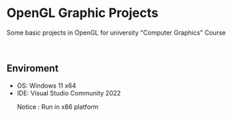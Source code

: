 <h1>OpenGL Graphic Projects</h1>
<p>Some basic projects in OpenGL for university "Computer Graphics" Course</p>

<br>
<h2>Enviroment</h2>
<ul>
    <li>OS: Windows 11 x64</li>
    <li>IDE: Visual Studio Community 2022</li>
    <p>Notice : Run in x86 platform</p>
</ul>